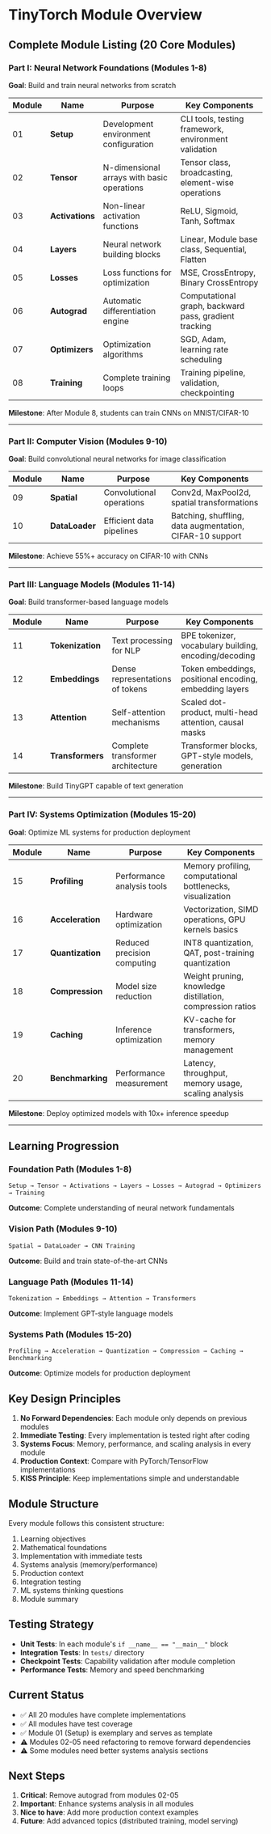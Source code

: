 # TinyTorch Module Overview

## Complete Module Listing (20 Core Modules)

### Part I: Neural Network Foundations (Modules 1-8)
**Goal**: Build and train neural networks from scratch

| Module | Name | Purpose | Key Components |
|--------|------|---------|----------------|
| 01 | **Setup** | Development environment configuration | CLI tools, testing framework, environment validation |
| 02 | **Tensor** | N-dimensional arrays with basic operations | Tensor class, broadcasting, element-wise operations |
| 03 | **Activations** | Non-linear activation functions | ReLU, Sigmoid, Tanh, Softmax |
| 04 | **Layers** | Neural network building blocks | Linear, Module base class, Sequential, Flatten |
| 05 | **Losses** | Loss functions for optimization | MSE, CrossEntropy, Binary CrossEntropy |
| 06 | **Autograd** | Automatic differentiation engine | Computational graph, backward pass, gradient tracking |
| 07 | **Optimizers** | Optimization algorithms | SGD, Adam, learning rate scheduling |
| 08 | **Training** | Complete training loops | Training pipeline, validation, checkpointing |

**Milestone**: After Module 8, students can train CNNs on MNIST/CIFAR-10

---

### Part II: Computer Vision (Modules 9-10)
**Goal**: Build convolutional neural networks for image classification

| Module | Name | Purpose | Key Components |
|--------|------|---------|----------------|
| 09 | **Spatial** | Convolutional operations | Conv2d, MaxPool2d, spatial transformations |
| 10 | **DataLoader** | Efficient data pipelines | Batching, shuffling, data augmentation, CIFAR-10 support |

**Milestone**: Achieve 55%+ accuracy on CIFAR-10 with CNNs

---

### Part III: Language Models (Modules 11-14)
**Goal**: Build transformer-based language models

| Module | Name | Purpose | Key Components |
|--------|------|---------|----------------|
| 11 | **Tokenization** | Text processing for NLP | BPE tokenizer, vocabulary building, encoding/decoding |
| 12 | **Embeddings** | Dense representations of tokens | Token embeddings, positional encoding, embedding layers |
| 13 | **Attention** | Self-attention mechanisms | Scaled dot-product, multi-head attention, causal masks |
| 14 | **Transformers** | Complete transformer architecture | Transformer blocks, GPT-style models, generation |

**Milestone**: Build TinyGPT capable of text generation

---

### Part IV: Systems Optimization (Modules 15-20)
**Goal**: Optimize ML systems for production deployment

| Module | Name | Purpose | Key Components |
|--------|------|---------|----------------|
| 15 | **Profiling** | Performance analysis tools | Memory profiling, computational bottlenecks, visualization |
| 16 | **Acceleration** | Hardware optimization | Vectorization, SIMD operations, GPU kernels basics |
| 17 | **Quantization** | Reduced precision computing | INT8 quantization, QAT, post-training quantization |
| 18 | **Compression** | Model size reduction | Weight pruning, knowledge distillation, compression ratios |
| 19 | **Caching** | Inference optimization | KV-cache for transformers, memory management |
| 20 | **Benchmarking** | Performance measurement | Latency, throughput, memory usage, scaling analysis |

**Milestone**: Deploy optimized models with 10x+ inference speedup

---

## Learning Progression

### Foundation Path (Modules 1-8)
```
Setup → Tensor → Activations → Layers → Losses → Autograd → Optimizers → Training
```
**Outcome**: Complete understanding of neural network fundamentals

### Vision Path (Modules 9-10)
```
Spatial → DataLoader → CNN Training
```
**Outcome**: Build and train state-of-the-art CNNs

### Language Path (Modules 11-14)
```
Tokenization → Embeddings → Attention → Transformers
```
**Outcome**: Implement GPT-style language models

### Systems Path (Modules 15-20)
```
Profiling → Acceleration → Quantization → Compression → Caching → Benchmarking
```
**Outcome**: Optimize models for production deployment

## Key Design Principles

1. **No Forward Dependencies**: Each module only depends on previous modules
2. **Immediate Testing**: Every implementation is tested right after coding
3. **Systems Focus**: Memory, performance, and scaling analysis in every module
4. **Production Context**: Compare with PyTorch/TensorFlow implementations
5. **KISS Principle**: Keep implementations simple and understandable

## Module Structure

Every module follows this consistent structure:
1. Learning objectives
2. Mathematical foundations
3. Implementation with immediate tests
4. Systems analysis (memory/performance)
5. Production context
6. Integration testing
7. ML systems thinking questions
8. Module summary

## Testing Strategy

- **Unit Tests**: In each module's `if __name__ == "__main__"` block
- **Integration Tests**: In `tests/` directory
- **Checkpoint Tests**: Capability validation after module completion
- **Performance Tests**: Memory and speed benchmarking

## Current Status

- ✅ All 20 modules have complete implementations
- ✅ All modules have test coverage
- ✅ Module 01 (Setup) is exemplary and serves as template
- ⚠️ Modules 02-05 need refactoring to remove forward dependencies
- ⚠️ Some modules need better systems analysis sections

## Next Steps

1. **Critical**: Remove autograd from modules 02-05
2. **Important**: Enhance systems analysis in all modules
3. **Nice to have**: Add more production context examples
4. **Future**: Add advanced topics (distributed training, model serving)